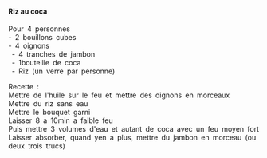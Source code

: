#### Riz au coca
  
    
Pour 4 personnes  
- 2 bouillons cubes  
- 4 oignons  
 - 4 tranches de jambon  
 - 1bouteille de coca  
 - Riz (un verre par personne)  
    
    
Recette :  
Mettre de l'huile sur le feu et mettre des oignons en morceaux  
Mettre du riz sans eau  
Mettre le bouquet garni  
Laisser 8 a 10min a faible feu  
Puis mettre 3 volumes d'eau et autant de coca avec un feu moyen fort  
Laisser absorber, quand yen a plus, mettre du jambon en morceau (ou deux trois trucs)
